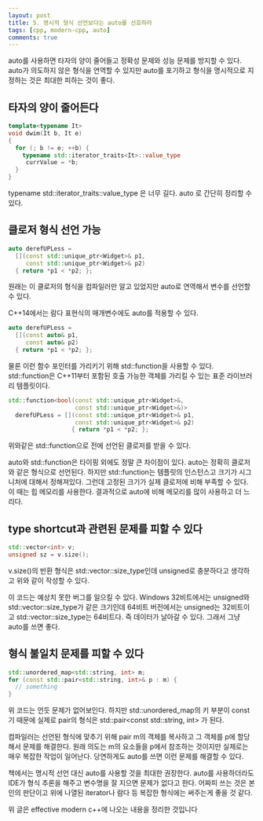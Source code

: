 ```yaml
---
layout: post
title: 5. 명시적 형식 선언보다는 auto를 선호하라
tags: [cpp, modern-cpp, auto]
comments: true
---
```


auto를 사용하면 타자의 양이 줄어들고 정확성 문제와 성능 문제를 방지할 수 있다. auto가 의도하지 않은 형식을 연역할 수 있지만 auto를 포기하고 형식을 명시적으로 지정하는 것은 최대한 피하는 것이 좋다.

## 타자의 양이 줄어든다

```c++
template<typename It>
void dwim(It b, It e)
{
  for (; b != e; ++b) {
    typename std::iterator_traits<It>::value_type
     currValue = *b;
  }
}
```

typename std::iterator_traits<It>::value_type 은 너무 길다. auto 로 간단히 정리할 수 있다.

## 클로저 형식 선언 가능

```c++
auto derefUPLess =
  [](const std::unique_ptr<Widget>& p1,
     const std::unique_ptr<Widget>& p2)
  { return *p1 < *p2; };
```

원래는 이 클로저의 형식을 컴파일러만 알고 있었지만 auto로 연역해서 변수를 선언할 수 있다.

C++14에서는 람다 표현식의 매개변수에도 auto를 적용할 수 있다.

```c++
auto derefUPLess =
  [](const auto& p1,
     const auto& p2)
  { return *p1 < *p2; };
```

물론 이런 함수 포인터를 가리키기 위해 std::function을 사용할 수 있다. std::function은 C++11부터 포함된 호출 가능한 객체를 가리킬 수 있는 표준 라이브러리 템플릿이다.

```c++
std::function<bool(const std::unique_ptr<Widget>&,
                   const std::unique_ptr<Widget>&)>
  derefUPLess = [](const std::unique_ptr<Widget>& p1,
                   const std::unique_ptr<Widget>& p2)
                  { return *p1 < *p2; };
```

위와같은 std::function으로 전에 선언된 클로저를 받을 수 있다.

auto와 std::function은 타이핑 외에도 정말 큰 차이점이 있다. auto는 정확히 클로저와 같은 형식으로 선언된다. 하지만 std::function는 템플릿의 인스턴스고 크기가 시그니처에 대해서 정해져있다. 그런데 고정된 크기가 실제 클로저에 비해 부족할 수 있다. 이 때는 힙 메모리를 사용한다. 결과적으로 auto에 비해 메모리를 많이 사용하고 더 느리다.

## type shortcut과 관련된 문제를 피할 수 있다

```c++
std::vector<int> v;
unsigned sz = v.size();
```

v.size()의 반환 형식은 std::vector<int>::size_type인데 unsigned로 충분하다고 생각하고 위와 같이 작성할 수 있다.

이 코드는 예상치 못한 버그를 일으킬 수 있다. Windows 32비트에서는 unsigned와 std::vector<int>::size_type가 같은 크기인데 64비트 버전에서는 unsigned는 32비트이고 std::vector<int>::size_type는 64비트다. 즉 데이터가 날아갈 수 있다. 그래서 그냥 auto를 쓰면 좋다.

## 형식 불일치 문제를 피할 수 있다

```c++
std::unordered_map<std::string, int> m;
for (const std::pair<std::string, int>& p : m) {
  // something
}
```

위 코드는 언듯 문제가 없어보인다. 하지만 std::unordered_map의 키 부분이 const기 때문에 실제로 pair의 형식은 std::pair<const std::string, int> 가 된다.

컴파일러는 선언된 형식에 맞추기 위해 pair m의 객체를 복사하고 그 객체를 p에 할당해서 문제를 해결한다. 원래 의도는 m의 요소들을 p에서 참조하는 것이지만 실제로는 매우 복잡한 작업이 일어난다. 당연하게도 auto를 쓰면 이런 문제를 해결할 수 있다.

책에서는 명시적 선언 대신 auto를 사용할 것을 최대한 권장한다. auto를 사용하더라도 IDE가 형식 추론을 해주고 변수명을 잘 지으면 문제가 없다고 한다. 어짜피 쓰는 것은 본인의 판단이고 위에 나열된 iterator나 람다 등 복잡한 형식에는 써주는게 좋을 것 같다.

위 글은 effective modern c++에 나오는 내용을 정리한 것입니다